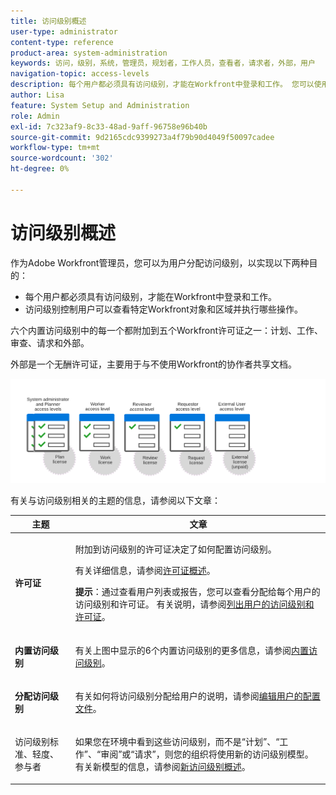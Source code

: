 ```yaml
---
title: 访问级别概述
user-type: administrator
content-type: reference
product-area: system-administration
keywords: 访问，级别，系统，管理员，规划者，工作人员，查看者，请求者，外部，用户
navigation-topic: access-levels
description: 每个用户都必须具有访问级别，才能在Workfront中登录和工作。 您可以使用访问级别来控制用户可以查看和处理某些Workfront对象和区域的内容。 六个内置访问级别中的每一个都附加到五个Workfront许可证之一，即计划、工作、审查、请求和外部许可证。
author: Lisa
feature: System Setup and Administration
role: Admin
exl-id: 7c323af9-8c33-48ad-9aff-96758e96b40b
source-git-commit: 9d2165cdc9399273a4f79b90d4049f50097cadee
workflow-type: tm+mt
source-wordcount: '302'
ht-degree: 0%

---
```


# 访问级别概述

<!-- Audited: 12/2023 -->

作为Adobe Workfront管理员，您可以为用户分配访问级别，以实现以下两种目的：

* 每个用户都必须具有访问级别，才能在Workfront中登录和工作。
* 访问级别控制用户可以查看特定Workfront对象和区域并执行哪些操作。

六个内置访问级别中的每一个都附加到五个Workfront许可证之一：计划、工作、审查、请求和外部。

外部是一个无酬许可证，主要用于与不使用Workfront的协作者共享文档。

![](assets/access-levels-and-licenses-old.png)

有关与访问级别相关的主题的信息，请参阅以下文章：

<table style="table-layout:auto"> 
 <col> 
 <col> 
 <thead> 
  <tr> 
   <th>主题</th> 
   <th>文章</th> 
  </tr> 
 </thead> 
 <tbody> 
  <tr> 
   <td><p><strong>许可证</strong></p></td> 
   <td> <p>附加到访问级别的许可证决定了如何配置访问级别。</p> <p>有关详细信息，请参阅<a href="../../../administration-and-setup/add-users/access-levels-and-object-permissions/wf-licenses.md" class="MCXref xref">许可证概述</a>。</p> <p><strong>提示</strong>：通过查看用户列表或报告，您可以查看分配给每个用户的访问级别和许可证。 有关说明，请参阅<a href="../../../administration-and-setup/add-users/access-levels-and-object-permissions/list-access-levels-and-licenses-for-your-users.md" class="MCXref xref">列出用户的访问级别和许可证</a>。</p> </td> 
  </tr> 
  <tr> 
   <td><strong>内置访问级别</strong></td> 
   <td> <p>有关上图中显示的6个内置访问级别的更多信息，请参阅<a href="../../../administration-and-setup/add-users/access-levels-and-object-permissions/default-access-levels-in-workfront.md" class="MCXref xref">内置访问级别</a>。</p> </td> 
  </tr> 
  <tr> 
   <td><strong>分配访问级别</strong></td> 
   <td> <p>有关如何将访问级别分配给用户的说明，请参阅<a href="../../../administration-and-setup/add-users/create-and-manage-users/edit-a-users-profile.md" class="MCXref xref">编辑用户的配置文件</a>。</p> </td> 
  </tr> 
  <tr> 
   <td>访问级别标准、轻度、参与者</td> 
   <td> <p>如果您在环境中看到这些访问级别，而不是“计划”、“工作”、“审阅”或“请求”，则您的组织将使用新的访问级别模型。 有关新模型的信息，请参阅<a href="../../../administration-and-setup/add-users/how-access-levels-work/access-level-overview.md" class="MCXref xref">新访问级别概述</a>。</p> </td> 
  </tr> 
  <!--
  <tr> 
   <td>Access levels and proofing</td> 
   <td> <p>Your users' access levels can affect proofing for each permission profile. For more information, see the section in the article .</p> </td> 
  </tr> 
  -->
 </tbody> 
</table>

